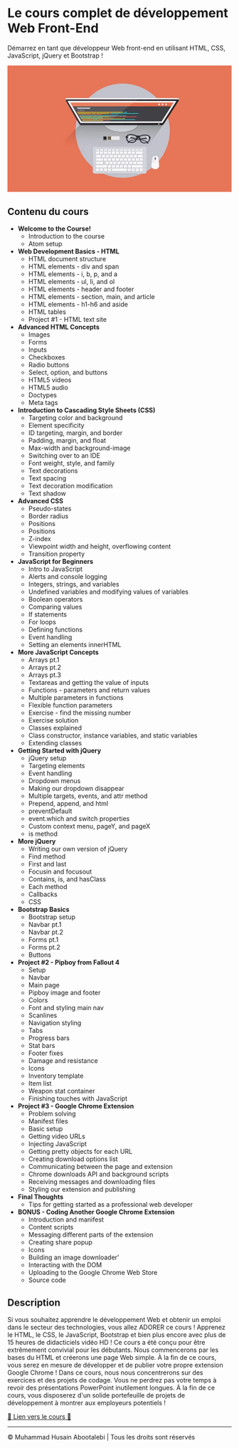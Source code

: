 <!-- ©©©©©©©©©©©©©©©©©©©©©©©© All Rights Are Reserved By Muhammad Husain Abootalebi ©©©©©©©©©©©©©©©©©©©©©©©©©©©©©©©©©© -->

# Le cours complet de développement Web Front-End

Démarrez en tant que développeur Web front-end en utilisant HTML, CSS, JavaScript, jQuery et Bootstrap !

![The Complete Front-End Web Development Course](../../assets/Courses/Course%20Covers/4%20-%201%20-%20The%20Complete%20Front-End%20Web%20Development%20Course.webp)

## Contenu du cours

- **Welcome to the Course!**
  - Introduction to the course
  - Atom setup
- **Web Development Basics - HTML**
  - HTML document structure
  - HTML elements - div and span
  - HTML elements - i, b, p, and a
  - HTML elements - ul, li, and ol
  - HTML elements - header and footer
  - HTML elements - section, main, and article
  - HTML elements - h1-h6 and aside
  - HTML tables
  - Project #1 - HTML text site
- **Advanced HTML Concepts**
  - Images
  - Forms
  - Inputs
  - Checkboxes
  - Radio buttons
  - Select, option, and buttons
  - HTML5 videos
  - HTML5 audio
  - Doctypes
  - Meta tags
- **Introduction to Cascading Style Sheets (CSS)**
  - Targeting color and background
  - Element specificity
  - ID targeting, margin, and border
  - Padding, margin, and float
  - Max-width and background-image
  - Switching over to an IDE
  - Font weight, style, and family
  - Text decorations
  - Text spacing
  - Text decoration modification
  - Text shadow
- **Advanced CSS**
  - Pseudo-states
  - Border radius
  - Positions
  - Positions
  - Z-index
  - Viewpoint width and height, overflowing content
  - Transition property
- **JavaScript for Beginners**
  - Intro to JavaScript
  - Alerts and console logging
  - Integers, strings, and variables
  - Undefined variables and modifying values of variables
  - Boolean operators
  - Comparing values
  - If statements
  - For loops
  - Defining functions
  - Event handling
  - Setting an elements innerHTML
- **More JavaScript Concepts**
  - Arrays pt.1
  - Arrays pt.2
  - Arrays pt.3
  - Textareas and getting the value of inputs
  - Functions - parameters and return values
  - Multiple parameters in functions
  - Flexible function parameters
  - Exercise - find the missing number
  - Exercise solution
  - Classes explained
  - Class constructor, instance variables, and static variables
  - Extending classes
- **Getting Started with jQuery**
  - jQuery setup
  - Targeting elements
  - Event handling
  - Dropdown menus
  - Making our dropdown disappear
  - Multiple targets, events, and attr method
  - Prepend, append, and html
  - preventDefault
  - event.which and switch properties
  - Custom context menu, pageY, and pageX
  - is method
- **More jQuery**
  - Writing our own version of jQuery
  - Find method
  - First and last
  - Focusin and focusout
  - Contains, is, and hasClass
  - Each method
  - Callbacks
  - CSS
- **Bootstrap Basics**
  - Bootstrap setup
  - Navbar pt.1
  - Navbar pt.2
  - Forms pt.1
  - Forms pt.2
  - Buttons
- **Project #2 - Pipboy from Fallout 4**
  - Setup
  - Navbar
  - Main page
  - Pipboy image and footer
  - Colors
  - Font and styling main nav
  - Scanlines
  - Navigation styling
  - Tabs
  - Progress bars
  - Stat bars
  - Footer fixes
  - Damage and resistance
  - Icons
  - Inventory template
  - Item list
  - Weapon stat container
  - Finishing touches with JavaScript
- **Project #3 - Google Chrome Extension**
  - Problem solving
  - Manifest files
  - Basic setup
  - Getting video URLs
  - Injecting JavaScript
  - Getting pretty objects for each URL
  - Creating download options list
  - Communicating between the page and extension
  - Chrome downloads API and background scripts
  - Receiving messages and downloading files
  - Styling our extension and publishing
- **Final Thoughts**
  - Tips for getting started as a professional web developer
- **BONUS - Coding Another Google Chrome Extension**
  - Introduction and manifest
  - Content scripts
  - Messaging different parts of the extension
  - Creating share popup
  - Icons
  - Building an image downloader'
  - Interacting with the DOM
  - Uploading to the Google Chrome Web Store
  - Source code

## Description

Si vous souhaitez apprendre le développement Web et obtenir un emploi dans le secteur des technologies, vous allez ADORER ce cours ! Apprenez le HTML, le CSS, le JavaScript, Bootstrap et bien plus encore avec plus de 15 heures de didacticiels vidéo HD ! Ce cours a été conçu pour être extrêmement convivial pour les débutants. Nous commencerons par les bases du HTML et créerons une page Web simple. À la fin de ce cours, vous serez en mesure de développer et de publier votre propre extension Google Chrome ! Dans ce cours, nous nous concentrerons sur des exercices et des projets de codage. Vous ne perdrez pas votre temps à revoir des présentations PowerPoint inutilement longues. À la fin de ce cours, vous disposerez d'un solide portefeuille de projets de développement à montrer aux employeurs potentiels !

[🔗 Lien vers le cours 🔗](https://www.udemy.com/course/front-end-web-development/?srsltid=AfmBOoq45FP4R8722cuLm4u6zYjn0paY7mzyUWzJm1HSObkZfv8CIBbW&couponCode=ST3MT200225A#instructor-2)

---

© Muhammad Husain Abootalebi | Tous les droits sont réservés

<!-- ©©©©©©©©©©©©©©©©©©©©©©©© All Rights Are Reserved By Muhammad Husain Abootalebi ©©©©©©©©©©©©©©©©©©©©©©©©©©©©©©©©©© -->
